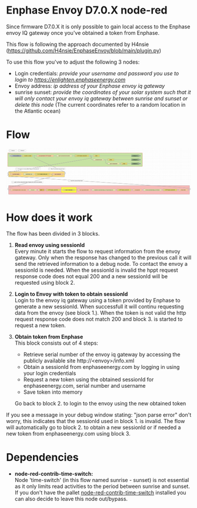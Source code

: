 # Enphase Envoy D7.0.X node-red
Since firmware D7.0.X it is only possible to gain local access to the Enphase envoy IQ gateway once you've obtained a token from Enphase.

This flow is following the approach documented by H4nsie (https://github.com/H4nsie/EnphaseEnvoy/blob/main/plugin.py)

To use this flow you've to adjust the following 3 nodes:
- Login credentials: _provide your username and password you use to login to https://enlighten.enphaseenergy.com_
- Envoy address: _ip address of your Enphase envoy iq gateway_
- sunrise sunset: _provide the coordinates of your solar system such that it will only contact your envoy iq gateway between sunrise and sunset or delete this node_ (The current coordinates refer to a random location in the Atlantic ocean)

# Flow
![flow](./images/flow%20enphase%20envoy.png)
# How does it work
The flow has been divided in 3 blocks.
1. **Read envoy using sessionId**<br>Every minute it starts the flow to request information from the envoy gateway. Only when the response has changed to the previous call it will send the retrieved information to a debug node. To contact the envoy a sessionId is needed. When the sessionId is invalid the hppt request response code does not equal 200 and a new sessionId will be requested using block 2.
2. **Login to Envoy with token to obtain sessionId**<br>Login to the envoy iq gateway using a token provided by Enphase to generate a new sessionId. When successfull it will continu requesting data from the envoy (see block 1.). When the token is not valid the http request response code does not match 200 and block 3. is started to request a new token.
3. **Obtain token from Enphase**<br>This block consists out of 4 steps:
     - Retrieve serial number of the envoy iq gateway by accessing the publicly available site http://&lt;envoy&gt;/info.xml
     - Obtain a sessionId from enphaseenergy.com by logging in using your login credentials
     - Request a new token using the obtained sessionId for enphaseenergy.com, serial number and username
     - Save token into memory
  
    Go back to block 2. to login to the envoy using the new obtained token


If you see a message in your debug window stating: "json parse error" don't worry, this indicates that the sessionId used in block 1. is invalid. The flow will automatically go to block 2. to obtain a new sessionId or if needed a new token from enphaseenergy.com using block 3.
# Dependencies
* **node-red-contrib-time-switch:**<br>Node 'time-switch' (in this flow named sunrise - sunset) is not essential as it only limits read activities to the period between sunrise and sunset. If you don't have the pallet [node-red-contrib-time-switch](https://flows.nodered.org/node/node-red-contrib-time-switch) installed you can also decide to leave this node out/bypass.
